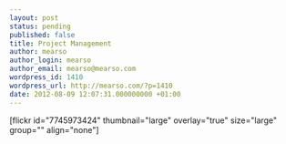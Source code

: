```yaml
---
layout: post
status: pending
published: false
title: Project Management
author: mearso
author_login: mearso
author_email: mearso@mearso.com
wordpress_id: 1410
wordpress_url: http://mearso.com/?p=1410
date: 2012-08-09 12:07:31.000000000 +01:00
---
```

 [flickr id="7745973424" thumbnail="large" overlay="true" size="large" group="" align="none"] 
